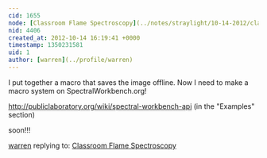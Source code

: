 ```yaml
---
cid: 1655
node: [Classroom Flame Spectroscopy](../notes/straylight/10-14-2012/classroom-flame-spectroscopy)
nid: 4406
created_at: 2012-10-14 16:19:41 +0000
timestamp: 1350231581
uid: 1
author: [warren](../profile/warren)
---
```


I put together a macro that saves the image offline. Now I need to make a macro system on SpectralWorkbench.org!

http://publiclaboratory.org/wiki/spectral-workbench-api (in the "Examples" section)

soon!!!

[warren](../profile/warren) replying to: [Classroom Flame Spectroscopy](../notes/straylight/10-14-2012/classroom-flame-spectroscopy)


